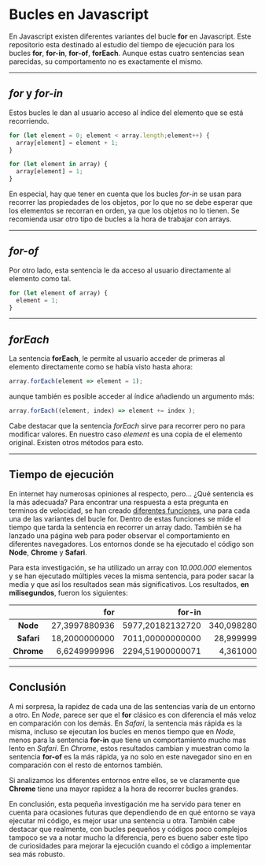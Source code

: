 # Bucles en Javascript

En Javascript existen diferentes variantes del bucle **for** en Javascript. Este repositorio esta destinado al estudio del tiempo de ejecución para los bucles **for**, **for-in**, **for-of**, **forEach**. Aunque estas cuatro sentencias sean parecidas, su comportamento no es exactamente el mismo.

___
## *for* y *for-in*
Estos bucles le dan al usuario acceso al índice del elemento que se está recorriendo.

```js
for (let element = 0; element < array.length;element++) {
  array[element] = element + 1;
}
```

```js
for (let element in array) {
  array[element] = 1;
}
```

En especial, hay que tener en cuenta que los bucles *for-in* se usan para recorrer las propiedades de los objetos, por lo que no se debe esperar que los elementos se recorran en orden, ya que los objetos no lo tienen. Se recomienda usar otro tipo de bucles a la hora de trabajar con arrays.

___
## *for-of*
Por otro lado, esta sentencia le da acceso al usuario directamente al elemento como tal.

```js
for (let element of array) {
  element = 1;
}
```

___
## *forEach*
La sentencia **forEach**, le permite al usuario acceder de primeras al elemento directamente como se había visto hasta ahora:

```js
array.forEach(element => element = 1);
```

aunque también es posible acceder al índice añadiendo un argumento más:

```js
array.forEach((element, index) => element += index );
```

Cabe destacar que la sentencia *forEach* sirve para recorrer pero no para modificar valores. En nuestro caso *element* es una copia de el elemento original. Existen otros métodos para esto.

___
## Tiempo de ejecución
En internet hay numerosas opiniones al respecto, pero... ¿Qué sentencia es la más adecuada? Para encontrar una respuesta a esta pregunta en terminos de velocidad, se han creado [diferentes funciones](src/loops.js), una para cada una de las variantes del bucle for. Dentro de estas funciones se mide el tiempo que tarda la sentencia en recorrer un array dado. También se ha lanzado una página web para poder observar el comportamiento en diferentes navegadores. Los entornos donde se ha ejecutado el código son **Node**, **Chrome** y **Safari**. 

Para esta investigación, se ha utilizado un array con *10.000.000* elementos y se han ejecutado múltiples veces la misma sentencia, para poder sacar la media y que así los resultados sean más significativos. Los resultados, **en milisegundos**, fueron los siguientes:


|        	 |      for     	|       for-in       |      for-of     	|      forEach     	|
|:------:	 | ------------:	| ------------------:| ---------------:	| ----------------:	|
| **Node** | 27,3997880936 	|  5977,20182132720  | 340,09828062057 	| 174,6520777702330 |
|**Safari**| 18,2000000000 	|  7011,00000000000  |  28,99999999999 	|  13,4000000000175 |
|**Chrome**|  6,6249999996 	|  2294,51900000071  |   4,36100000006 	|  67,3810000000172 |


___
## Conclusión
A mi sorpresa, la rapidez de cada una de las sentencias varía de un entorno a otro. En *Node*, parece ser que el **for** clásico es con diferencia el más veloz en comparación con los demás. En *Safari*, la sentencia más rápida es la misma, incluso se ejecutan los bucles en menos tiempo que en *Node*, menos para la sentencia **for-in** que tiene un comportamiento mucho mas lento en *Safari*. En *Chrome*, estos resultados cambian y muestran como la sentencia **for-of** es la más rápida, ya no solo en este navegador sino en en comparación con el resto de entornos también.

Si analizamos los diferentes entornos entre ellos, se ve claramente que **Chrome** tiene una mayor rapidez a la hora de recorrer bucles grandes.

En conclusión, esta pequeña investigación me ha servido para tener en cuenta para ocasiones futuras que dependiendo de en qué entorno se vaya ejecutar mi código, es mejor usar una sentencia u otra. También cabe destacar que realmente, con bucles pequeños y códigos poco complejos tampoco se va a notar mucho la diferencia, pero es bueno saber este tipo de curiosidades para mejorar la ejecución cuando el código a implementar sea más robusto.